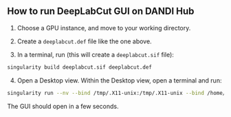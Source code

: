 ## How to run DeepLabCut GUI on DANDI Hub

1. Choose a GPU instance, and move to your working directory.

2. Create a `deeplabcut.def` file like the one above.

3. In a terminal, run (this will create a `deeplabcut.sif` file):
```bash
singularity build deeplabcut.sif deeplabcut.def 
```

4. Open a Desktop view. Within the Desktop view, open a terminal and run:
```bash
singularity run --nv --bind /tmp/.X11-unix:/tmp/.X11-unix --bind /home/jovyan/.Xauthority:/home/developer/.Xauthority --bind $(pwd):/app  deeplabcut.sif
```

The GUI should open in a few seconds.